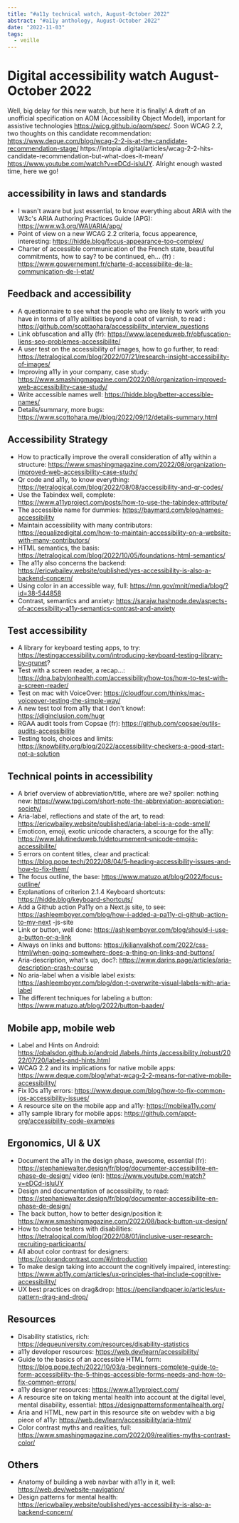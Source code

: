 ```yaml
---
title: "#a11y technical watch, August-October 2022"
abstract: "#a11y anthology, August-October 2022"
date: "2022-11-03"
tags:
  - veille
---
```


# Digital accessibility watch August-October 2022
Well, big delay for this new watch, but here it is finally!
A draft of an unofficial specification on AOM (Accessibility Object Model), important for assistive technologies https://wicg.github.io/aom/spec/.
Soon WCAG 2.2, two thoughts on this candidate recommendation: https://www.deque.com/blog/wcag-2-2-is-at-the-candidate-recommendation-stage/ https://intopia .digital/articles/wcag-2-2-hits-candidate-recommendation-but-what-does-it-mean/ https://www.youtube.com/watch?v=eDCd-isluUY.
Alright enough wasted time, here we go!

## accessibility in laws and standards
- I wasn't aware but just essential, to know everything about ARIA with the W3c's ARIA Authoring Practices Guide (APG): https://www.w3.org/WAI/ARIA/apg/
- Point of view on a new WCAG 2.2 criteria, focus appearence, interesting: https://hidde.blog/focus-appearance-too-complex/
- Charter of accessible communication of the French state, beautiful commitments, how to say? to be continued, eh... (fr) : https://www.gouvernement.fr/charte-d-accessibilite-de-la-communication-de-l-etat/

## Feedback and accessibility
- A questionnaire to see what the people who are likely to work with you have in terms of a11y abilities beyond a coat of varnish, to read : https://github.com/scottaohara/accessibility_interview_questions
- Link obfuscation and a11y (fr): https://www.laceneduweb.fr/obfuscation-liens-seo-problemes-accessibilite/
- A user test on the accessibility of images, how to go further, to read: https://tetralogical.com/blog/2022/07/21/research-insight-accessibility-of-images/
- Improving a11y in your company, case study: https://www.smashingmagazine.com/2022/08/organization-improved-web-accessibility-case-study/
- Write accessible names well: https://hidde.blog/better-accessible-names/
- Details/summary, more bugs: https://www.scottohara.me//blog/2022/09/12/details-summary.html

## Accessibility Strategy
- How to practically improve the overall consideration of a11y within a structure: https://www.smashingmagazine.com/2022/08/organization-improved-web-accessibility-case-study/
- Qr code and a11y, to know everything: https://tetralogical.com/blog/2022/08/08/accessibility-and-qr-codes/
- Use the Tabindex well, complete: https://www.a11yproject.com/posts/how-to-use-the-tabindex-attribute/
- The accessible name for dummies: https://baymard.com/blog/names-accessibility
- Maintain accessibility with many contributors: https://equalizedigital.com/how-to-maintain-accessibility-on-a-website-with-many-contributors/
- HTML semantics, the basis: https://tetralogical.com/blog/2022/10/05/foundations-html-semantics/
- The a11y also concerns the backend: https://ericwbailey.website/published/yes-accessibility-is-also-a-backend-concern/
- Using color in an accessible way, full: https://mn.gov/mnit/media/blog/?id=38-544858
- Contrast, semantics and anxiety: https://sarajw.hashnode.dev/aspects-of-accessibility-a11y-semantics-contrast-and-anxiety

## Test accessibility
- A library for keyboard testing apps, to try: https://testingaccessibility.com/introducing-keyboard-testing-library-by-grunet?
- Test with a screen reader, a recap...: https://dna.babylonhealth.com/accessibility/how-tos/how-to-test-with-a-screen-reader/
- Test on mac with VoiceOver: https://cloudfour.com/thinks/mac-voiceover-testing-the-simple-way/
- A new test tool from a11y that I don't know!: https://diginclusion.com/hugr
- RGAA audit tools from Copsae (fr): https://github.com/copsae/outils-audits-accessibilite
- Testing tools, choices and limits: https://knowbility.org/blog/2022/accessibility-checkers-a-good-start-not-a-solution

## Technical points in accessibility
- A brief overview of abbreviation/title, where are we? spoiler: nothing new: https://www.tpgi.com/short-note-the-abbreviation-appreciation-society/
- Aria-label, reflections and state of the art, to read: https://ericwbailey.website/published/aria-label-is-a-code-smell/
- Emoticon, emoji, exotic unicode characters, a scourge for the a11y: https://www.lalutineduweb.fr/detournement-unicode-emojis-accessibilite/
- 5 errors on content titles, clear and practical: https://blog.pope.tech/2022/08/04/5-heading-accessibility-issues-and-how-to-fix-them/
- The focus outline, the base: https://www.matuzo.at/blog/2022/focus-outline/
- Explanations of criterion 2.1.4 Keyboard shortcuts: https://hidde.blog/keyboard-shortcuts/
- Add a Github action Pa11y on a Next.js site, to see: https://ashleemboyer.com/blog/how-i-added-a-pa11y-ci-github-action-to-my-next -js-site
- Link or button, well done: https://ashleemboyer.com/blog/should-i-use-a-button-or-a-link
- Always on links and buttons: https://kilianvalkhof.com/2022/css-html/when-going-somewhere-does-a-thing-on-links-and-buttons/
- Aria-description, what's up, doc?: https://www.darins.page/articles/aria-description-crash-course
- No aria-label when a visible label exists: https://ashleemboyer.com/blog/don-t-overwrite-visual-labels-with-aria-label
- The different techniques for labeling a button: https://www.matuzo.at/blog/2022/button-baader/

## Mobile app, mobile web
- Label and Hints on Android: https://qbalsdon.github.io/android,/labels,/hints,/accessibility,/robust/2022/07/20/labels-and-hints.html
- WCAG 2.2 and its implications for native mobile apps: https://www.deque.com/blog/what-wcag-2-2-means-for-native-mobile-accessibility/
- Fix IOs a11y errors: https://www.deque.com/blog/how-to-fix-common-ios-accessibility-issues/
- A resource site on the mobile app and a11y: https://mobilea11y.com/
- a11y sample library for mobile apps: https://github.com/appt-org/accessibility-code-examples

## Ergonomics, UI & UX
- Document the a11y in the design phase, awesome, essential (fr): https://stephaniewalter.design/fr/blog/documenter-accessibilite-en-phase-de-design/ video (en): https://www.youtube.com/watch?v=eDCd-isluUY
- Design and documentation of accessibility, to read: https://stephaniewalter.design/fr/blog/documenter-accessibilite-en-phase-de-design/
- The back button, how to better design/position it: https://www.smashingmagazine.com/2022/08/back-button-ux-design/
- How to choose testers with disabilities: https://tetralogical.com/blog/2022/08/01/inclusive-user-research-recruiting-participants/
- All about color contrast for designers: https://colorandcontrast.com/#/introduction
- To make design taking into account the cognitively impaired, interesting: https://www.ab11y.com/articles/ux-principles-that-include-cognitive-accessibility/
- UX best practices on drag&drop: https://pencilandpaper.io/articles/ux-pattern-drag-and-drop/

## Resources
- Disability statistics, rich: https://dequeuniversity.com/resources/disability-statistics
- a11y developer resources: https://web.dev/learn/accessibility/
- Guide to the basics of an accessible HTML form: https://blog.pope.tech/2022/10/03/a-beginners-complete-guide-to-form-accessibility-the-5-things-accessible-forms-needs-and-how-to-fix-common-errors/
- a11y designer resources: https://www.a11yproject.com/
- A resource site on taking mental health into account at the digital level, mental disability, essential: https://designpatternsformentalhealth.org/
- Aria and HTML, new part in this resource site on webdev with a big piece of a11y: https://web.dev/learn/accessibility/aria-html/
- Color contrast myths and realities, full: https://www.smashingmagazine.com/2022/09/realities-myths-contrast-color/

## Others
- Anatomy of building a web navbar with a11y in it, well: https://web.dev/website-navigation/
- Design patterns for mental health: https://ericwbailey.website/published/yes-accessibility-is-also-a-backend-concern/